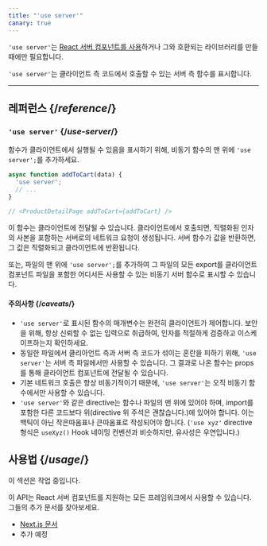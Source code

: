 ```yaml
---
title: "'use server'"
canary: true
---
```


<Canary>

`'use server'`는 [React 서버 컴포넌트를 사용](/learn/start-a-new-react-project#bleeding-edge-react-frameworks)하거나 그와 호환되는 라이브러리를 만들 때에만 필요합니다. 

</Canary>


<Intro>

`'use server'`는 클라이언트 측 코드에서 호출할 수 있는 서버 측 함수를 표시합니다.

</Intro>

<InlineToc />

---

## 레퍼런스 {/*reference*/}

### `'use server'` {/*use-server*/}

함수가 클라이언트에서 실행될 수 있음을 표시하기 위해, 비동기 함수의 맨 위에 `'use server';`를 추가하세요.

```js
async function addToCart(data) {
  'use server';
  // ...
}

// <ProductDetailPage addToCart={addToCart} />
```

이 함수는 클라이언트에 전달될 수 있습니다. 클라이언트에서 호출되면, 직렬화된 인자의 사본을 포함하는 서버로의 네트워크 요청이 생성됩니다. 서버 함수가 값을 반환하면, 그 값은 직렬화되고 클라이언트에 반환됩니다.

또는, 파일의 맨 위에 `'use server';`를 추가하여 그 파일의 모든 export를 클라이언트 컴포넌트 파일을 포함한 어디서든 사용할 수 있는 비동기 서버 함수로 표시할 수 있습니다.

#### 주의사항 {/*caveats*/}

* `'use server'`로 표시된 함수의 매개변수는 완전히 클라이언트가 제어합니다. 보안을 위해, 항상 신뢰할 수 없는 입력으로 취급하여, 인자를 적절하게 검증하고 이스케이프하는지 확인하세요.
* 동일한 파일에서 클리아언트 측과 서버 측 코드가 섞이는 혼란을 피하기 위해, `'use server'`는 서버 측 파일에서만 사용할 수 있습니다. 그 결과로 나온 함수는 props를 통해 클라이언트 컴포넌트에 전달될 수 있습니다.
* 기본 네트워크 호출은 항상 비동기적이기 때문에, `'use server'`는 오직 비동기 함수에서만 사용할 수 있습니다.
* `'use server'`와 같은 directive는 함수나 파일의 맨 위에 있어야 하며, import를 포함한 다른 코드보다 위(directive 위 주석은 괜찮습니다.)에 있어야 합니다. 이는 백틱이 아닌 작은따옴표나 큰따옴표로 작성되어야 합니다. (`'use xyz'` directive 형식은 `useXyz()` Hook 네이밍 컨벤션과 비슷하지만, 유사성은 우연입니다.)

## 사용법 {/*usage*/}

<Wip>
이 섹션은 작업 중입니다.

이 API는 React 서버 컴포넌트를 지원하는 모든 프레임워크에서 사용할 수 있습니다. 그들의 추가 문서를 찾아보세요.
* [Next.js 문서](https://nextjs.org/docs/getting-started/react-essentials)
* 추가 예정
</Wip>
